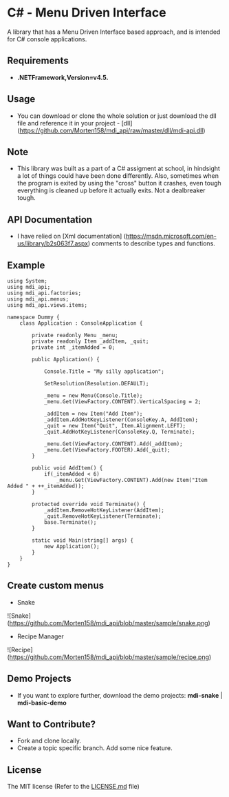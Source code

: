 # C# - Menu Driven Interface
A library that has a Menu Driven Interface based approach, and is intended for C# console applications.

## Requirements

- **.NETFramework,Version=v4.5.**

## Usage

- You can download or clone the whole solution or just download the dll file and reference it in your project - [dll] (https://github.com/Morten158/mdi_api/raw/master/dll/mdi-api.dll)

## Note

- This library was built as a part of a C# assigment at school, in hindsight a lot of things could have been done
differently. Also, sometimes when the program is exited by using the "cross" button it crashes, even tough everything is cleaned up before it actually exits.
Not a dealbreaker tough.

## API Documentation

- I have relied on [Xml documentation] (https://msdn.microsoft.com/en-us/library/b2s063f7.aspx) comments to describe types and functions.

## Example
    using System;
    using mdi_api;
    using mdi_api.factories;
    using mdi_api.menus;
    using mdi_api.views.items;

    namespace Dummy {
        class Application : ConsoleApplication {

            private readonly Menu _menu;
            private readonly Item _addItem, _quit;
            private int _itemAdded = 0;

            public Application() {

                Console.Title = "My silly application";
            
                SetResolution(Resolution.DEFAULT);

                _menu = new Menu(Console.Title);
                _menu.Get(ViewFactory.CONTENT).VerticalSpacing = 2;

                _addItem = new Item("Add Item");
                _addItem.AddHotKeyListener(ConsoleKey.A, AddItem);
                _quit = new Item("Quit", Item.Alignment.LEFT);
                _quit.AddHotKeyListener(ConsoleKey.Q, Terminate);

                _menu.Get(ViewFactory.CONTENT).Add(_addItem);
                _menu.Get(ViewFactory.FOOTER).Add(_quit);
            }

            public void AddItem() {
                if(_itemAdded < 6)
                    _menu.Get(ViewFactory.CONTENT).Add(new Item("Item Added " + ++_itemAdded));
            }

            protected override void Terminate() {
                _addItem.RemoveHotKeyListener(AddItem);
                _quit.RemoveHotKeyListener(Terminate);
                base.Terminate();
            }

            static void Main(string[] args) {
                new Application();
            }
        }
    }

## Create custom menus

- Snake

![Snake] (https://github.com/Morten158/mdi_api/blob/master/sample/snake.png)

- Recipe Manager

![Recipe] (https://github.com/Morten158/mdi_api/blob/master/sample/recipe.png)

## Demo Projects

- If you want to explore further, download the demo projects: **mdi-snake** | **mdi-basic-demo**

## Want to Contribute?

- Fork and clone locally.
- Create a topic specific branch. Add some nice feature.

## License

The MIT license (Refer to the [LICENSE.md][license] file)

 [license]: https://github.com/Morten158/mdi_api/blob/master/LICENSE.md
